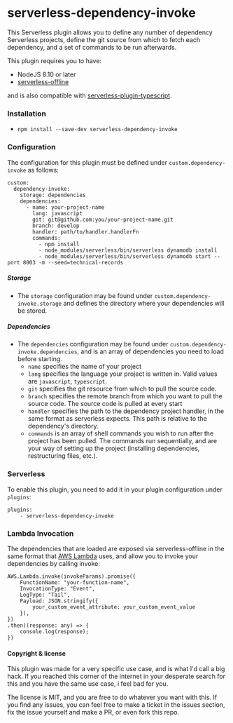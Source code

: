 # serverless-dependency-invoke

This Serverless plugin allows you to define any number of dependency Serverless projects, define the git source from which to fetch each dependency, and a set of commands to be run afterwards.

This plugin requires you to have:
* NodeJS 8.10 or later
* [serverless-offline](https://www.npmjs.com/package/serverless-offline)

and is also compatible with [serverless-plugin-typescript](https://www.npmjs.com/package/serverless-plugin-typescript).


### Installation
* `npm install --save-dev serverless-dependency-invoke`

### Configuration
The configuration for this plugin must be defined under `custom.dependency-invoke` as follows:
```
custom:
  dependency-invoke:
    storage: dependencies
    dependencies:
      - name: your-project-name
        lang: javascript
        git: git@github.com:you/your-project-name.git
        branch: develop
        handler: path/to/handler.handlerFn
        commands:
          - npm install
          - node_modules/serverless/bin/serverless dynamodb install
          - node_modules/serverless/bin/serverless dynamodb start --port 8003 -m --seed=technical-records
```

##### Storage
* The `storage` configuration may be found under `custom.dependency-invoke.storage` and defines the directory where your dependencies will be stored.

##### Dependencies
* The `dependencies` configuration may be found under `custom.dependency-invoke.dependencies`, and is an array of dependencies you need to load before starting.
    * `name` specifies the name of your project
    * `lang` specifies the language your project is written in. Valid values are `javascript`, `typescript`.
    * `git` specifies the git resource from which to pull the source code.
    * `branch` specifies the remote branch from which you want to pull the source code. The source code is pulled at every start
    * `handler` specifies the path to the dependency project handler, in the same format as serverless expects. This path is relative to the dependency's directory.
    * `commands` is an array of shell commands you wish to run after the project has been pulled. The commands run sequentially, and are your way of setting up the project (installing dependencies, restructuring files, etc.).  
### Serverless
To enable this plugin, you need to add it in your plugin configuration under `plugins`:
```
plugins:
    - serverless-dependency-invoke
```

### Lambda Invocation
The dependencies that are loaded are exposed via serverless-offline in the same format that [AWS Lambda](https://docs.aws.amazon.com/AWSJavaScriptSDK/latest/AWS/Lambda.html) uses, and allow you to invoke your dependencies by calling invoke:
```
AWS.Lambda.invoke(invokeParams).promise({
    FunctionName: "your-function-name",
    InvocationType: "Event",
    LogType: "Tail",
    Payload: JSON.stringify({
        your_custom_event_attribute: your_custom_event_value
    }),
})
.then((response: any) => {
    console.log(response);
})
```

#### Copyright & license
This plugin was made for a very specific use case, and is what I'd call a big hack. If you reached this corner of the internet in your desperate search for this and you have the same use case, i feel bad for you.

The license is MIT, and you are free to do whatever you want with this. If you find any issues, you can feel free to make a ticket in the issues section, fix the issue yourself and make a PR, or even fork this repo. 
